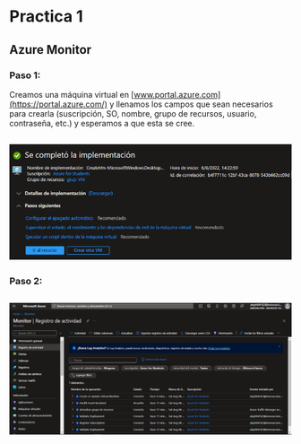 # Practica 1
## Azure Monitor
### Paso 1:
Creamos una máquina virtual en [www.portal.azure.com](https://portal.azure.com/) y llenamos los campos que sean necesarios para crearla (suscripción, SO, nombre, grupo de recursos, usuario, contraseña, etc.) y esperamos a que esta se cree.

![Imagen 1](https://github.com/aldodanielle/Prac1_Azure_Monitor/blob/main/Imgenes/P1.png)
-----------------------------------------------------------------------------------------

### Paso 2:

![Imagen 1](https://github.com/aldodanielle/Prac1_Azure_Monitor/blob/main/Imgenes/P2.png)
-----------------------------------------------------------------------------------------
